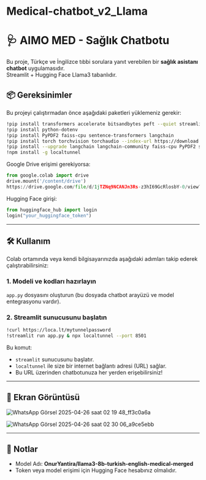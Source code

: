 # Medical-chatbot_v2_Llama
# 🩺 AIMO MED - Sağlık Chatbotu

Bu proje, Türkçe ve İngilizce tıbbi sorulara yanıt verebilen bir **sağlık asistanı chatbot** uygulamasıdır.  
Streamlit + Hugging Face Llama3 tabanlıdır.

## 📦 Gereksinimler

Bu projeyi çalıştırmadan önce aşağıdaki paketleri yüklemeniz gerekir:

```bash
!pip install transformers accelerate bitsandbytes peft --quiet streamlit
!pip install python-dotenv
!pip install PyPDF2 faiss-cpu sentence-transformers langchain
!pip install torch torchvision torchaudio --index-url https://download.pytorch.org/whl/cu118 --quiet
!pip install --upgrade langchain langchain-community faiss-cpu PyPDF2 sentence-transformers
!npm install -g localtunnel
```

Google Drive erişimi gerekiyorsa:

```python
from google.colab import drive
drive.mount('/content/drive')
https://drive.google.com/file/d/1jTZNq9NCANJn3Rs-z3hI69GcRlosbY-0/view?usp=drive_link
```

Hugging Face girişi:

```python
from huggingface_hub import login
login("your_huggingface_token")
```

---

## 🛠️ Kullanım

Colab ortamında veya kendi bilgisayarınızda aşağıdaki adımları takip ederek çalıştırabilirsiniz:

### 1. Modeli ve kodları hazırlayın

`app.py` dosyasını oluşturun (bu dosyada chatbot arayüzü ve model entegrasyonu vardır).

### 2. Streamlit sunucusunu başlatın

```bash
!curl https://loca.lt/mytunnelpassword
!streamlit run app.py & npx localtunnel --port 8501
```

Bu komut:
- `streamlit` sunucusunu başlatır.
- `localtunnel` ile size bir internet bağlantı adresi (URL) sağlar.
- Bu URL üzerinden chatbotunuza her yerden erişebilirsiniz!

---

## 📸 Ekran Görüntüsü
![WhatsApp Görsel 2025-04-26 saat 02 19 48_ff3c0a6a](https://github.com/user-attachments/assets/1ceaf071-8f25-4d20-9739-e36eb4414f2f)

![WhatsApp Görsel 2025-04-26 saat 02 30 06_a9ce5ebb](https://github.com/user-attachments/assets/c0c0ab7c-142b-4f50-a9d1-51cd212e427a)


---

## 📑 Notlar

- Model Adı: **OnurYantira/llama3-8b-turkish-english-medical-merged**
- Token veya model erişimi için Hugging Face hesabınız olmalıdır.
  
